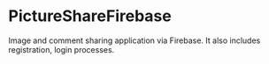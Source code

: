 # PictureShareFirebase
Image and comment sharing application via Firebase.
It also includes registration, login processes.
